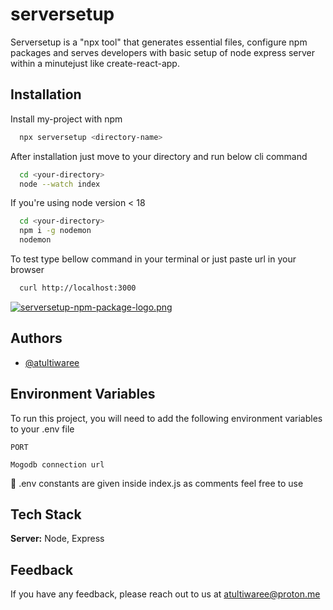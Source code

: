 
# serversetup

Serversetup is a "npx tool" that generates essential files, configure npm packages and serves developers with basic setup of node express server within a minutejust like create-react-app.



## Installation

Install my-project with npm

```bash
  npx serversetup <directory-name>
```

After installation just move to your directory and run below cli command

```bash
  cd <your-directory>
  node --watch index
```

If you're using node version < 18  

```bash
  cd <your-directory> 
  npm i -g nodemon
  nodemon
```

To test type bellow command in your terminal or just paste url in your browser 

```bash
  curl http://localhost:3000
```

[![serversetup-npm-package-logo.png](https://i.postimg.cc/zBFPGc1q/serversetup-npm-package-logo.png)](https://postimg.cc/xJqPsgCZ)

## Authors

- [@atultiwaree](https://www.github.com/atultiwaree)


## Environment Variables

To run this project, you will need to add the following environment variables to your .env file

`PORT`

`Mogodb connection url` 

👋 .env constants are given inside index.js as comments feel free to use

    
## Tech Stack


**Server:** Node, Express


## Feedback

If you have any feedback, please reach out to us at atultiwaree@proton.me


